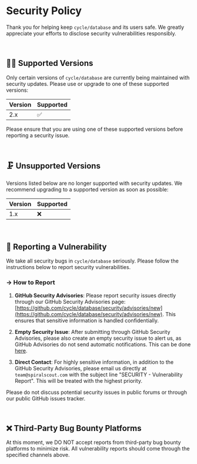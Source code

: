 # Security Policy

Thank you for helping keep `cycle/database` and its users safe. We greatly appreciate your efforts to disclose security vulnerabilities responsibly.

<br>

## 🙋‍♂️ Supported Versions

Only certain versions of `cycle/database` are currently being maintained with security updates. Please use or upgrade to one of these supported versions:

| Version | Supported          |
|---------|--------------------|
| 2.x     | :white_check_mark: |

Please ensure that you are using one of these supported versions before reporting a security issue.

<br>

## 🗜️ Unsupported Versions

Versions listed below are no longer supported with security updates. We recommend upgrading to a supported version as soon as possible:

| Version | Supported |
|---------|-----------|
| 1.x     | :x:       |

<br>

## 🚨 Reporting a Vulnerability

We take all security bugs in `cycle/database` seriously. Please follow the instructions below to report security vulnerabilities.

### → How to Report

1. **GitHub Security Advisories**: Please report security issues directly through our GitHub Security Advisories page: [https://github.com/cycle/database/security/advisories/new](https://github.com/cycle/database/security/advisories/new). This ensures that sensitive information is handled confidentially.

2. **Empty Security Issue**: After submitting through GitHub Security Advisories, please also create an empty security issue to alert us, as GitHub Advisories do not send automatic notifications. This can be done [here](https://github.com/cycle/database/issues/new?assignees=&labels=type%3A+bug%2Cpriority%3A+high%2Ctype%3A+security&projects=&template=5-security-report.yml&title=%5BSecurity%5D%3A+).

3. **Direct Contact**: For highly sensitive information, in addition to the GitHub Security Advisories, please email us directly at `team@spiralscout.com` with the subject line "SECURITY - Vulnerability Report". This will be treated with the highest priority.

Please do not discuss potential security issues in public forums or through our public GitHub issues tracker.

<br>

## ❌ Third-Party Bug Bounty Platforms

At this moment, we DO NOT accept reports from third-party bug bounty platforms to minimize risk. All vulnerability reports should come through the specified channels above.

<br>

